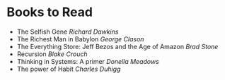 # Books to Read

- The Selfish Gene *Richard Dawkins*
- The Richest Man in Babylon *George Clason*
- The Everything Store: Jeff Bezos and the Age of Amazon *Brad Stone*
- Recursion *Blake Crouch*
- Thinking in Systems: A primer *Donella Meadows*
- The power of Habit *Charles Duhigg*
  
